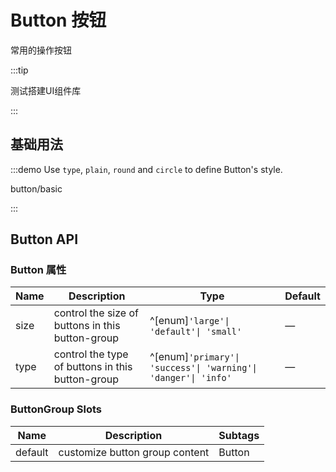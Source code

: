 # Button 按钮

常用的操作按钮

:::tip

测试搭建UI组件库

:::

## 基础用法

:::demo Use `type`, `plain`, `round` and `circle` to define Button's style.

button/basic

:::

## Button API

### Button 属性

| Name | Description                                      | Type                                                           | Default |
| ---- | ------------------------------------------------ | -------------------------------------------------------------- | ------- |
| size | control the size of buttons in this button-group | ^[enum]`'large'\| 'default'\| 'small'`                         | —       |
| type | control the type of buttons in this button-group | ^[enum]`'primary'\| 'success'\| 'warning'\| 'danger'\| 'info'` | —       |

### ButtonGroup Slots

| Name    | Description                    | Subtags |
| ------- | ------------------------------ | ------- |
| default | customize button group content | Button  |
